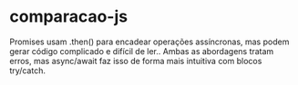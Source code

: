 # comparacao-js
Promises usam .then() para encadear operações assíncronas, mas podem gerar código complicado e difícil de ler.. Ambas as abordagens tratam erros, mas async/await faz isso de forma mais intuitiva com blocos try/catch.
